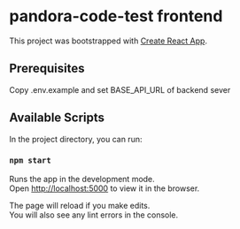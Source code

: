 # pandora-code-test frontend

This project was bootstrapped with [Create React App](https://github.com/facebook/create-react-app).

## Prerequisites

Copy .env.example and set BASE_API_URL of backend sever

## Available Scripts

In the project directory, you can run:

### `npm start`

Runs the app in the development mode.\
Open [http://localhost:5000](http://localhost:5000) to view it in the browser.

The page will reload if you make edits.\
You will also see any lint errors in the console.
